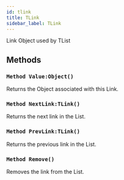```yaml
---
id: tlink
title: TLink
sidebar_label: TLink
---
```


Link Object used by TList


## Methods

### `Method Value:Object()`

Returns the Object associated with this Link.


### `Method NextLink:TLink()`

Returns the next link in the List.


### `Method PrevLink:TLink()`

Returns the previous link in the List.


### `Method Remove()`

Removes the link from the List.



